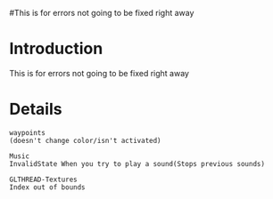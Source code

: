 #This is for errors not going to be fixed right away

# Introduction #

This is for errors not going to be fixed right away


# Details #

```
waypoints
(doesn't change color/isn't activated)

Music
InvalidState When you try to play a sound(Stops previous sounds)

GLTHREAD-Textures
Index out of bounds



```